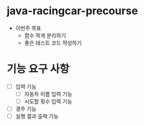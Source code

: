 # java-racingcar-precourse

- 이번주 목표
  - 함수 작게 분리하기
  - 좋은 테스트 코드 작성하기

# 기능 요구 사항
- [ ] 입력 기능
  - [ ] 자동차 이름 입력 기능
  - [ ] 시도할 횟수 입력 기능
- [ ] 경주 기능
- [ ] 실행 결과 출력 기능